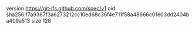 version https://git-lfs.github.com/spec/v1
oid sha256:f7a9367f3a6273212cc10ed68c36f4e711f58a48666c01e03dd2404ba409a513
size 128
